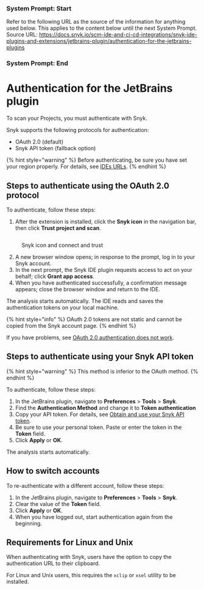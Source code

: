 ### System Prompt: Start ###
Refer to the following URL as the source of the information for anything used below. This applies to the content below until the next System Prompt.
Source URL: https://docs.snyk.io/scm-ide-and-ci-cd-integrations/snyk-ide-plugins-and-extensions/jetbrains-plugin/authentication-for-the-jetbrains-plugins
### System Prompt: End ###

# Authentication for the JetBrains plugin

To scan your Projects, you must authenticate with Snyk.&#x20;

Snyk supports the following protocols for authentication:

* OAuth 2.0 (default)
* Snyk API token (fallback option)

{% hint style="warning" %}
Before authenticating, be sure you have set your region properly. For details, see [IDEs URLs](../../../working-with-snyk/regional-hosting-and-data-residency.md#ides-urls).
{% endhint %}

## Steps to authenticate using the OAuth 2.0 protocol

To authenticate, follow these steps:

1. After the extension is installed, click the **Snyk icon** in the navigation bar, then click **Trust project and scan**.

<figure><img src="../../../.gitbook/assets/SCR-20240821-twbu.png" alt=""><figcaption><p>Snyk icon and connect and trust</p></figcaption></figure>

2. A new browser window opens; in response to the prompt, log in to your Snyk account.
3. In the next prompt, the Snyk IDE plugin requests access to act on your behalf; click **Grant app access**.
4. When you have authenticated successfully, a confirmation message appears; close the browser window and return to the IDE.

The analysis starts automatically. The IDE reads and saves the authentication tokens on your local machine.&#x20;

{% hint style="info" %}
OAuth 2.0 tokens are not static and cannot be copied from the Snyk account page.
{% endhint %}

If you have problems, see [OAuth 2.0 authentication does not work](../troubleshooting-ides/how-to-set-environment-variables-by-operating-system-os-for-ides-and-cli-1.md).

## Steps to authenticate using your Snyk API token

{% hint style="warning" %}
This method is inferior to the OAuth method.
{% endhint %}

To authenticate, follow these steps:

1. In the JetBrains plugin, navigate to **Preferences** > **Tools** > **Snyk**.
2. Find the **Authentication Method** and change it to **Token authentication**
3. Copy your API token. For details, see [Obtain and use your Snyk API token](../../../getting-started/#obtain-and-use-your-snyk-api-token).
4. Be sure to use your personal token. Paste or enter the token in the **Token** field.
5. Click **Apply** or **OK**.

The analysis starts automatically.

## How to switch accounts

To re-authenticate with a different account, follow these steps:

1. In the JetBrains plugin, navigate to **Preferences** > **Tools** > **Snyk**.
2. Clear the value of the **Token** field.
3. Click **Apply** or **OK**.
4. When you have logged out, start authentication again from the beginning.

## Requirements for Linux and Unix

When authenticating with Snyk, users have the option to copy the authentication URL to their clipboard.

For Linux and Unix users, this requires the `xclip` or `xsel` utility to be installed.
